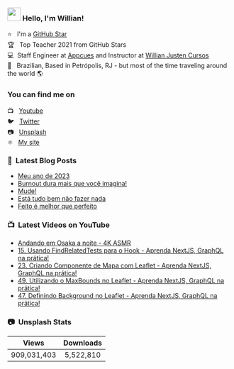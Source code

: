 ### <img src="https://media.giphy.com/media/hvRJCLFzcasrR4ia7z/giphy.gif" width="30px" height="30px"> Hello, I'm Willian!

⭐ &nbsp; I'm a [GitHub Star](https://stars.github.com/profiles/willianjusten/) <br>
🏆 &nbsp; Top Teacher 2021 from GitHub Stars <br>
💻 &nbsp;Staff Engineer at [Appcues](https://appcues.com) and Instructor at [Willian Justen Cursos](https://willianjusten.com.br/cursos) <br>
🏡 &nbsp; Brazilian, Based in Petrópolis, RJ - but most of the time traveling around the world 🌎

### You can find me on

📺 &nbsp; [Youtube](https://www.youtube.com/WillianJustenCursos/?sub_confirmation=1) <br>
🐦 &nbsp; [Twitter](https://twitter.com/Willian_justen) <br>
📷 &nbsp; [Unsplash](https://unsplash.com/@willianjusten) <br>
⚛️ &nbsp; [My site](https://willianjusten.com.br) <br>

### 📕 &nbsp;Latest Blog Posts

<!-- BLOG:START -->
- [Meu ano de 2023](https://willianjusten.com.br/meu-ano-de-2023)
- [Burnout dura mais que você imagina!](https://willianjusten.com.br/burnout-e-o-tempo)
- [Mude!](https://willianjusten.com.br/mude)
- [Está tudo bem não fazer nada](https://willianjusten.com.br/esta-tudo-bem-nao-fazer-nada)
- [Feito é melhor que perfeito](https://willianjusten.com.br/feito-e-melhor-que-perfeito)
<!-- BLOG:END -->

### 📺 &nbsp;Latest Videos on YouTube

<!-- YOUTUBE:START -->
- [Andando em Osaka a noite - 4K ASMR](https://www.youtube.com/watch?v=wkp4hs_i2t4)
- [15. Usando FindRelatedTests para o Hook - Aprenda NextJS, GraphQL na prática!](https://www.youtube.com/watch?v=-ZDecbMeNNE)
- [23. Criando Componente de Mapa com Leaflet - Aprenda NextJS, GraphQL na prática!](https://www.youtube.com/watch?v=3fTbYa8qYDY)
- [49. Utilizando o MaxBounds no Leaflet - Aprenda NextJS, GraphQL na prática!](https://www.youtube.com/watch?v=4iQUUKNM5HY)
- [47. Definindo Background no Leaflet - Aprenda NextJS, GraphQL na prática!](https://www.youtube.com/watch?v=DBFu7fTpQz4)
<!-- YOUTUBE:END -->

### 📷 &nbsp;Unsplash Stats

<!-- UNSPLASH-STATS:START -->
| **Views**         | **Downloads**        |
|:-----------------:|:--------------------:|
|909,031,403   | 5,522,810 |
<!-- UNSPLASH-STATS:END -->
